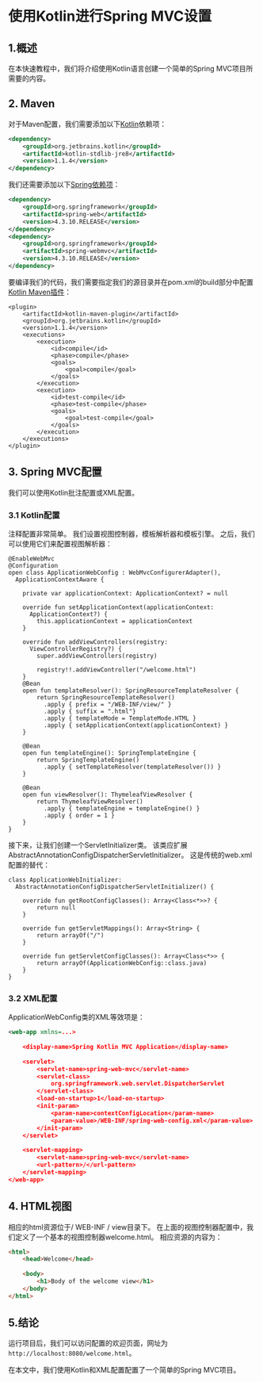 # 使用Kotlin进行Spring MVC设置

## 1.概述
在本快速教程中，我们将介绍使用Kotlin语言创建一个简单的Spring MVC项目所需要的内容。

## 2. Maven
对于Maven配置，我们需要添加以下[Kotlin](https://search.maven.org/classic/#search%7Cga%7C1%7Ca%3A%22kotlin-stdlib-jre8%22)依赖项：

```xml
<dependency>
    <groupId>org.jetbrains.kotlin</groupId>
    <artifactId>kotlin-stdlib-jre8</artifactId>
    <version>1.1.4</version>
</dependency>
```

我们还需要添加以下[Spring依赖项](https://search.maven.org/classic/#search%7Cga%7C1%7Cg%3A%22org.springframework%22%20AND%20(a%3A%22spring-web%22%20OR%20a%3A%22spring-webmvc%22))：

```xml
<dependency>
    <groupId>org.springframework</groupId>
    <artifactId>spring-web</artifactId>
    <version>4.3.10.RELEASE</version>
</dependency>
<dependency>
    <groupId>org.springframework</groupId>
    <artifactId>spring-webmvc</artifactId>
    <version>4.3.10.RELEASE</version>
</dependency>
```

要编译我们的代码，我们需要指定我们的源目录并在pom.xml的build部分中配置[Kotlin Maven插件](https://search.maven.org/classic/#search%7Cga%7C1%7Cg%3A%22org.jetbrains.kotlin%22%20AND%20a%3A%22kotlin-maven-plugin%22)：

```
<plugin>
    <artifactId>kotlin-maven-plugin</artifactId>
    <groupId>org.jetbrains.kotlin</groupId>
    <version>1.1.4</version>
    <executions>
        <execution>
            <id>compile</id>
            <phase>compile</phase>
            <goals>
                <goal>compile</goal>
            </goals>
        </execution>
        <execution>
            <id>test-compile</id>
            <phase>test-compile</phase>
            <goals>
                <goal>test-compile</goal>
            </goals>
        </execution>
    </executions>
</plugin>
```

## 3. Spring MVC配置
我们可以使用Kotlin批注配置或XML配置。

### 3.1 Kotlin配置
注释配置非常简单。 我们设置视图控制器，模板解析器和模板引擎。 之后，我们可以使用它们来配置视图解析器：

```cotlin
@EnableWebMvc
@Configuration
open class ApplicationWebConfig : WebMvcConfigurerAdapter(), 
  ApplicationContextAware {
 
    private var applicationContext: ApplicationContext? = null
 
    override fun setApplicationContext(applicationContext: 
      ApplicationContext?) {
        this.applicationContext = applicationContext
    }
 
    override fun addViewControllers(registry:
      ViewControllerRegistry?) {
        super.addViewControllers(registry)
 
        registry!!.addViewController("/welcome.html")
    }
    @Bean
    open fun templateResolver(): SpringResourceTemplateResolver {
        return SpringResourceTemplateResolver()
          .apply { prefix = "/WEB-INF/view/" }
          .apply { suffix = ".html"}
          .apply { templateMode = TemplateMode.HTML }
          .apply { setApplicationContext(applicationContext) }
    }
 
    @Bean
    open fun templateEngine(): SpringTemplateEngine {
        return SpringTemplateEngine()
          .apply { setTemplateResolver(templateResolver()) }
    }
 
    @Bean
    open fun viewResolver(): ThymeleafViewResolver {
        return ThymeleafViewResolver()
          .apply { templateEngine = templateEngine() }
          .apply { order = 1 }
    }
}
```

接下来，让我们创建一个ServletInitializer类。 该类应扩展AbstractAnnotationConfigDispatcherServletInitializer。 这是传统的web.xml配置的替代：

```cotlin
class ApplicationWebInitializer: 
  AbstractAnnotationConfigDispatcherServletInitializer() {
 
    override fun getRootConfigClasses(): Array<Class<*>>? {
        return null
    }
 
    override fun getServletMappings(): Array<String> {
        return arrayOf("/")
    }
 
    override fun getServletConfigClasses(): Array<Class<*>> {
        return arrayOf(ApplicationWebConfig::class.java)
    }
}
```

### 3.2 XML配置
ApplicationWebConfig类的XML等效项是：

```xml
<web-app xmlns=...>
 
    <display-name>Spring Kotlin MVC Application</display-name>
 
    <servlet>
        <servlet-name>spring-web-mvc</servlet-name>
        <servlet-class>
            org.springframework.web.servlet.DispatcherServlet
        </servlet-class>
        <load-on-startup>1</load-on-startup>
        <init-param>
            <param-name>contextConfigLocation</param-name>
            <param-value>/WEB-INF/spring-web-config.xml</param-value>
        </init-param>
    </servlet>
 
    <servlet-mapping>
        <servlet-name>spring-web-mvc</servlet-name>
        <url-pattern>/</url-pattern>
    </servlet-mapping>
</web-app>
```

## 4. HTML视图
相应的html资源位于/ WEB-INF / view目录下。 在上面的视图控制器配置中，我们定义了一个基本的视图控制器welcome.html。 相应资源的内容为：

```html
<html>
    <head>Welcome</head>
 
    <body>
        <h1>Body of the welcome view</h1>
    </body>
</html>
```

## 5.结论
运行项目后，我们可以访问配置的欢迎页面，网址为`http://localhost:8080/welcome.html`。

在本文中，我们使用Kotlin和XML配置配置了一个简单的Spring MVC项目。